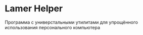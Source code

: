 # Lamer Helper
Программа с универстальными утилитами для упрощённого использования персонального компьютера
